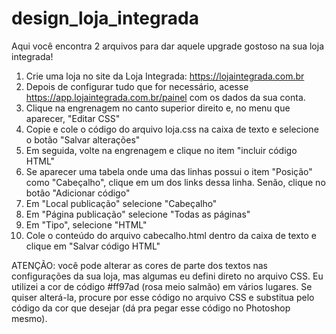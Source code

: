 # design_loja_integrada

Aqui você encontra 2 arquivos para dar aquele upgrade gostoso na sua loja integrada!

1. Crie uma loja no site da Loja Integrada: https://lojaintegrada.com.br
2. Depois de configurar tudo que for necessário, acesse https://app.lojaintegrada.com.br/painel com os dados da sua conta.
3. Clique na engrenagem no canto superior direito e, no menu que aparecer, "Editar CSS"
4. Copie e cole o código do arquivo loja.css na caixa de texto e selecione o botão "Salvar alterações"
5. Em seguida, volte na engrenagem e clique no item "incluir código HTML"
6. Se aparecer uma tabela onde uma das linhas possui o item "Posição" como "Cabeçalho", clique em um dos links dessa linha. Senão, clique no botão "Adicionar código"
7. Em "Local publicação" selecione "Cabeçalho"
8. Em "Página publicação" selecione "Todas as páginas"
9. Em "Tipo", selecione "HTML"
10. Cole o conteúdo do arquivo cabecalho.html dentro da caixa de texto e clique em "Salvar código HTML"

ATENÇÃO: você pode alterar as cores de parte dos textos nas configurações da sua loja, mas algumas eu defini direto no arquivo CSS. Eu utilizei a cor de código #ff97ad (rosa meio salmão) em vários lugares. Se quiser alterá-la, procure por esse código no arquivo CSS e substitua pelo código da cor que desejar (dá pra pegar esse código no Photoshop mesmo).